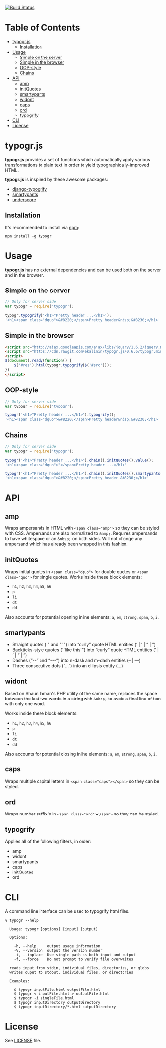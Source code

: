 [![Build Status](https://travis-ci.org/ekalinin/typogr.js.svg?branch=master)](https://travis-ci.org/ekalinin/typogr.js)

Table of Contents
=================

  * [typogr.js](#typogrjs)
    * [Installation](#installation)
  * [Usage](#usage)
    * [Simple on the server](#simple-on-the-server)
    * [Simple in the browser](#simple-in-the-browser)
    * [OOP-style](#oop-style)
    * [Chains](#chains)
  * [API](#api)
    * [amp](#amp)
    * [initQuotes](#initquotes)
    * [smartypants](#smartypants)
    * [widont](#widont)
    * [caps](#caps)
    * [ord](#ord)
    * [typogrify](#typogrify)
  * [CLI](#cli)
  * [License](#license)


typogr.js
=========

**typogr.js** provides a set of functions which automatically
apply various transformations to plain text in order to yield
typographically-improved HTML.

**typogr.js** is inspired by these awesome packages:

* [django-typogrify](https://github.com/chrisdrackett/django-typogrify)
* [smartypants](http://web.chad.org/projects/smartypants.py/)
* [underscore](https://github.com/documentcloud/underscore)

Installation
------------

It's recommended to install via [npm](https://github.com/isaacs/npm/):

    npm install -g typogr


Usage
=====

**typogr.js** has no external dependencies and can be used both on
the server and in the browser.

Simple on the server
--------------------

```javascript
// Only for server side
var typogr = require('typogr');

typogr.typogrify('<h1>"Pretty header ...</h1>');
'<h1><span class="dquo">&#8220;</span>Pretty header&nbsp;&#8230;</h1>'
```

Simple in the browser
---------------------

```html
<script src="http://ajax.googleapis.com/ajax/libs/jquery/1.6.2/jquery.min.js"></script>
<script src="https://cdn.rawgit.com/ekalinin/typogr.js/0.6.6/typogr.min.js"></script>
<script>
$(document).ready(function() {
    $('#res').html(typogr.typogrify($('#src')));
})
</script>
```


OOP-style
---------

```javascript
// Only for server side
var typogr = require('typogr');

typogr('<h1>"Pretty header ...</h1>').typogrify();
'<h1><span class="dquo">&#8220;</span>Pretty header&nbsp;&#8230;</h1>'
```

Chains
------

```javascript
// Only for server side
var typogr = require('typogr');

typogr('<h1>"Pretty header ...</h1>').chain().initQuotes().value();
'<h1><span class="dquo">"</span>Pretty header ...</h1>'

typogr('<h1>"Pretty header ...</h1>').chain().initQuotes().smartypants().value();
'<h1><span class="dquo">&#8220;</span>Pretty header &#8230;</h1>'
```


API
===

amp
---

Wraps ampersands in HTML with `<span class="amp">` so they can be
styled with CSS. Ampersands are also normalized to `&amp;`. Requires
ampersands to have whitespace or an `&nbsp;` on both sides. Will not
change any ampersand which has already been wrapped in this fashion.

initQuotes
------

Wraps initial quotes in `<span class="dquo">` for double quotes or
`<span class="quo">` for single quotes. Works inside these block
elements:

* `h1`, `h2`, `h3`, `h4`, `h5`, `h6`
* `p`
* `li`
* `dt`
* `dd`

Also accounts for potential opening inline elements: `a`, `em`,
`strong`, `span`, `b`, `i`.

smartypants
-----------

* Straight quotes ( " and ' '") into “curly” quote HTML entities (&lsquo; | &rsquo; | &ldquo; | &rdquo;)
* Backticks-style quotes (``like this''') into “curly” quote HTML entities (&lsquo; | &rsquo; | &ldquo; | &rdquo;)
* Dashes (“--” and “---”) into n-dash and m-dash entities (&ndash; | &mdash;)
* Three consecutive dots (“...”) into an ellipsis entity (&hellip;)

widont
------

Based on Shaun Inman's PHP utility of the same name, replaces the
space between the last two words in a string with `&nbsp;` to avoid
a final line of text with only one word.

Works inside these block elements:

* `h1`, `h2`, `h3`, `h4`, `h5`, `h6`
* `p`
* `li`
* `dt`
* `dd`

Also accounts for potential closing inline elements: `a`, `em`,
`strong`, `span`, `b`, `i`.

caps
----

Wraps multiple capital letters in `<span class="caps"></span>` so they can be styled.

ord
---

Wraps number suffix's in `<span class="ord"></span>` so they can be styled.


typogrify
---------

Applies all of the following filters, in order:

* amp
* widont
* smartypants
* caps
* initQuotes
* ord


CLI
===

A command line interface can be used to typogrify html files.

    % typogr --help

      Usage: typogr [options] [input] [output]

      Options:

        -h, --help     output usage information
        -V, --version  output the version number
        -i, --inplace  Use single path as both input and output
        -f, --force    Do not prompt to verify file overwrites

      reads input from stdin, individual files, directories, or globs
      writes ouput to stdout, individual files, or directories

      Examples:

        $ typogr inputFile.html outputFile.html
        $ typogr < inputFile.html > outputFile.html
        $ typogr -i singleFile.html
        $ typogr inputDirectory outputDirectory
        $ typogr inputDirectory/*.html outputDirectory


License
=======

See [LICENSE](https://github.com/ekalinin/typogr.js/blob/master/LICENSE)
file.
